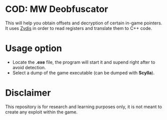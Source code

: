 # COD: MW Deobfuscator
This will help you obtain offsets and decryption of certain in-game pointers.
It uses [Zydis](https://github.com/zyantific/zydis) in order to read registers and translate them to C++ code.

# Usage option
- Locate the **.exe** file, the program will start it and supend right after to avoid detection.
- Select a dump of the game executable (can be dumped with **Scylla**).

# Disclaimer
This repository is for research and learning purposes only, it is not meant to create any exploit within the game.
